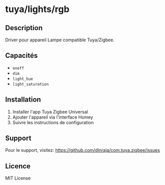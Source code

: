 # tuya/lights/rgb

## Description

Driver pour appareil Lampe compatible Tuya/Zigbee.

## Capacités

- `onoff`
- `dim`
- `light_hue`
- `light_saturation`

## Installation

1. Installer l'app Tuya Zigbee Universal
2. Ajouter l'appareil via l'interface Homey
3. Suivre les instructions de configuration

## Support

Pour le support, visitez: https://github.com/dlnraja/com.tuya.zigbee/issues

## Licence

MIT License
